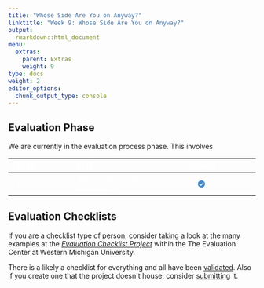 ```yaml
---
title: "Whose Side Are You on Anyway?"
linktitle: "Week 9: Whose Side Are You on Anyway?"
output:
  rmarkdown::html_document
menu:
  extras:
    parent: Extras
    weight: 9
type: docs
weight: 2
editor_options: 
  chunk_output_type: console
---
```

<script src="/rmarkdown-libs/kePrint/kePrint.js"></script>
<link href="/rmarkdown-libs/lightable/lightable.css" rel="stylesheet" />



## Evaluation Phase

We are currently in the evaluation process phase. This involves



<center>
<table class="table" style="width: auto !important; margin-left: auto; margin-right: auto;">
 <thead>
  <tr>
   <th style="text-align:left;color: #ffffff !important;background-color: transparent !important;vertical-align: middle !important;"> phase </th>
   <th style="text-align:left;color: #ffffff !important;background-color: transparent !important;vertical-align: middle !important;"> task </th>
   <th style="text-align:center;color: #ffffff !important;background-color: transparent !important;vertical-align: middle !important;"> current 
  </th>
</tr>
 </thead>
<tbody>
  <tr>
   <td style="text-align:left;width: 10em; color: #ffffff !important;background-color: transparent !important;vertical-align: middle !important;"> Process </td>
   <td style="text-align:left;width: 10em; color: #ffffff !important;background-color: transparent !important;vertical-align: middle !important;"> Administering an evaluation </td>
   <td style="text-align:center;width: 20em; color: #ffffff !important;background-color: transparent !important;vertical-align: middle !important;"> <svg aria-hidden="true" role="img" viewbox="0 0 512 512" style="height:15px;width:15px;vertical-align:-0.125em;margin-left:auto;margin-right:auto;font-size:inherit;fill:#428bca;overflow:visible;position:relative;"><path d="M504 256c0 136.967-111.033 248-248 248S8 392.967 8 256 119.033 8 256 8s248 111.033 248 248zM227.314 387.314l184-184c6.248-6.248 6.248-16.379 0-22.627l-22.627-22.627c-6.248-6.249-16.379-6.249-22.628 0L216 308.118l-70.059-70.059c-6.248-6.248-16.379-6.248-22.628 0l-22.627 22.627c-6.248 6.248-6.248 16.379 0 22.627l104 104c6.249 6.249 16.379 6.249 22.628.001z"></path></svg> </td>
  </tr>
</tbody>
</table>
</center>

## Evaluation Checklists

If you are a checklist type of person, consider taking a look at the many examples at the [*Evaluation Checklist Project*](https://wmich.edu/evaluation/checklists) within the The Evaluation Center at Western Michigan University.

There is a likely a checklist for everything and all have been [validated](https://wmich.edu/evaluation/checklists/checklistsvalidation). Also if you create one that the project doesn't house, consider [submitting](https://wmich.edu/evaluation/checklists/checklist-submit) it. 
